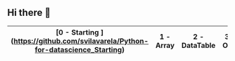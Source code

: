 ## Hi there 👋

| [0 - Starting ] (https://github.com/svilavarela/Python-for-datascience_Starting)| 1 - Array | 2 - DataTable | 3 - OOP | 4 - Dod |
|---|---|---|---|---|

<!--
**svilavarela/svilavarela** is a ✨ _special_ ✨ repository because its `README.md` (this file) appears on your GitHub profile.

Here are some ideas to get you started:

- 🔭 I’m currently working on ...
- 🌱 I’m currently learning ...
- 👯 I’m looking to collaborate on ...
- 🤔 I’m looking for help with ...
- 💬 Ask me about ...
- 📫 How to reach me: ...
- 😄 Pronouns: ...
- ⚡ Fun fact: ...
-->
